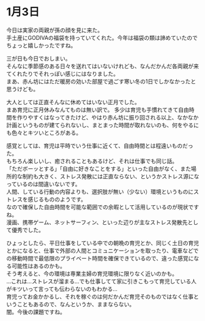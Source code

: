 # 1月3日

今日は実家の両親が孫の顔を見に来た。  
手土産にGODIVAの福袋を持っていてくれた。今年は福袋の類は諦めていたのでちょっと嬉しかったですね。

三が日も今日でおしまい。  
そんなに季節感のある日々を送れてはいないけれども、なんだかんだ各両親が来てくれたりでそれっぽい感じにはなりました。  
まあ、赤ん坊にはただ暖房の効いた部屋で過ごす寒い冬の1日でしかなかったと思うけども。

大人としては正直そんなに休めてはいない正月でした。  
まあ育児に正月休みなんてものは無い訳で。
多少は育児も手慣れてきて自由時間を作りやすくはなってきたけど、やはり赤ん坊に振り回される以上、なかなか計画というものが建てられないし、まとまった時間が取れないのも、何をやるにも色々とキツいところがある。  

感覚としては、育児は平時でいう仕事に近くて、自由時間とは程遠いものだった。  
もちろん楽しいし、癒されることもあるけど、それは仕事でも同じ話。  
「ただボーッとする」「自由に好きなことをする」といった自由がなく、また場所的な制約も大きく、ストレス発散には正直ならない、というかストレス源になっているのは間違いないです。  
人間、している行動の内容よりも、選択肢が無い（少ない）環境というものにストレスを感じるもののようです。  
なので確保した自由時間を可能な範囲での余暇として活用しているのが現状ですね。  
漫画、携帯ゲーム、ネットサーフィン、といった辺りが主なストレス発散先として優秀でした。

ひょっとしたら、平日仕事をしている中での朝晩の育児とか、同じく土日の育児とかになると、仕事で外部の人間とコミュニケーションを取ったり、電車などでの移動時間で最低限のプライベート時間を確保できているので、違った感覚になる可能性はあるのかも。  
そう考えると、今の環境は専業主婦の育児環境に限りなく近いのかも。  
…これは…ストレスが溜まる…でも仕事してて家に引きこもって育児している人がキツいって言っても伝わらないのもわかる…  
育児ってお金かかるし、それを稼ぐのは何だかんだ育児そのものではなく仕事ということもあるので、なんというか、ままならない。  
闇。今後の課題ですね。
